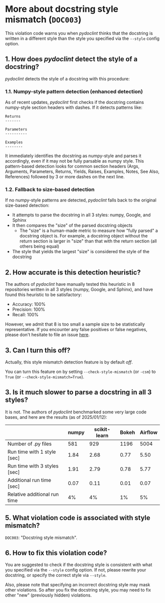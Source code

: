 # More about docstring style mismatch (`DOC003`)

This violation code warns you when _pydoclint_ thinks that the docstring
is written in a different style than the style you specified via the
`--style` config option.

## 1. How does _pydoclint_ detect the style of a docstring?

_pydoclint_ detects the style of a docstring with this procedure:

### 1.1. Numpy-style pattern detection (enhanced detection)

As of recent updates, _pydoclint_ first checks if the docstring contains
numpy-style section headers with dashes. If it detects patterns like:

```
Returns
-------

Parameters
----------

Examples
--------
```

It immediately identifies the docstring as numpy-style and parses it
accordingly, even if it may not be fully parsable as numpy style. This
pattern-based detection looks for common section headers (Args, Arguments,
Parameters, Returns, Yields, Raises, Examples, Notes, See Also, References)
followed by 3 or more dashes on the next line.

### 1.2. Fallback to size-based detection

If no numpy-style patterns are detected, _pydoclint_ falls back to the
original size-based detection:

- It attempts to parse the docstring in all 3 styles: numpy, Google, and
  Sphinx
- It then compares the "size" of the parsed docstring objects
  - The "size" is a human-made metric to measure how "fully parsed" a
    docstring object is. For example, a docstring object without the return
    section is larger in "size" than that with the return section (all
    others being equal)
- The style that yields the largest "size" is considered the style of the
  docstring

## 2. How accurate is this detection heuristic?

The authors of _pydoclint_ have manually tested this heuristic in
8 repositories written in all 3 styles (numpy, Google, and Sphinx), and
have found this heuristic to be satisfactory:

- Accuracy: 100%
- Precision: 100%
- Recall: 100%

However, we admit that 8 is too small a sample size to be statistically
representative. If you encounter any false positives or false negatives,
please don't hesitate to file an issue
[here](https://github.com/jsh9/pydoclint/issues).

## 3. Can I turn this off?

Actually, this style mismatch detection feature is by default _off_.

You can turn this feature on by setting `--check-style-mismatch` (or
`-csm`) to `True` (or `--check-style-mismatch=True`).

## 3. Is it much slower to parse a docstring in all 3 styles?

It is not. The authors of _pydoclint_ benchmarked some very large code
bases, and here are the results (as of 2025/01/12):

|                              | numpy | scikit-learn | Bokeh | Airflow |
| ---------------------------- | ----- | ------------ | ----- | ------- |
| Number of .py files          | 581   | 929          | 1196  | 5004    |
| Run time with 1 style [sec]  | 1.84  | 2.68         | 0.77  | 5.50    |
| Run time with 3 styles [sec] | 1.91  | 2.79         | 0.78  | 5.77    |
| Additional run time [sec]    | 0.07  | 0.11         | 0.01  | 0.07    |
| Relative additional run time | 4%    | 4%           | 1%    | 5%      |

## 5. What violation code is associated with style mismatch?

`DOC003`: "Docstring style mismatch".

## 6. How to fix this violation code?

You are suggested to check if the docstring style is consistent with what
you specified via the `--style` config option. If not, please rewrite your
docstring, or specify the correct style via `--style`.

Also, please note that specifying an incorrect docstring style may mask
other violations. So after you fix the docstring style, you may need to
fix other "new" (previously hidden) violations.
